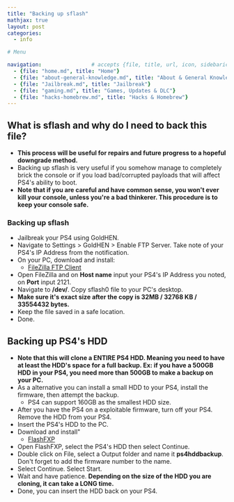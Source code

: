 ```yaml
---
title: "Backing up sflash"
mathjax: true
layout: post
categories:
  - info

# Menu

navigation:                # accepts {file, title, url, icon, sidebaricon}
  - {file: "home.md", title: "Home"}
  - {file: "about-general-knowledge.md", title: "About & General Knowledge"}
  - {file: "Jailbreak.md", title: "Jailbreak"}
  - {file: "gaming.md", title: "Games, Updates & DLC"}
  - {file: "hacks-homebrew.md", title: "Hacks & Homebrew"}
---
```


## What is sflash and why do I need to back this file?

 * **This process will be useful for repairs and future progress to a hopeful downgrade method.**
 * Backing up sflash is very useful if you somehow manage to completely brick the console or if you load bad/corrupted payloads that will affect PS4's ability to boot.
 * **Note that if you are careful and have common sense, you won't ever kill your console, unless you're a bad thinkerer. This procedure is to keep your console safe.**

### Backing up sflash

 * Jailbreak your PS4 using GoldHEN.
 * Navigate to Settings > GoldHEN > Enable FTP Server. Take note of your PS4's IP Address from the notification.
 * On your PC, download and install:
    * <a href="https://filezilla-project.org/download.php?type=client"> FileZilla FTP Client </a>
 * Open FileZilla and on **Host name** input your PS4's IP Address you noted, on **Port** input 2121.
 * Navigate to **/dev/**. Copy sflash0 file to your PC's desktop.
 * **Make sure it's exact size after the copy is 32MB / 32768 KB / 33554432 bytes.**
 * Keep the file saved in a safe location.
 * Done.

## Backing up PS4's HDD

 * **Note that this will clone a ENTIRE PS4 HDD. Meaning you need to have at least the HDD's space for a full backup. Ex: if you have a 500GB HDD in your PS4, you need more than 500GB to make a backup on your PC.**
 * As a alternative you can install a small HDD to your PS4, install the firmware, then attempt the backup.
   * PS4 can support 160GB as the smallest HDD size.
 * After you have the PS4 on a exploitable firmware, turn off your PS4. Remove the HDD from your PS4.
 * Insert the PS4's HDD to the PC.
 * Download and install"
    * <a href="https://www.flashfxp.com/"> FlashFXP </a>
 * Open FlashFXP, select the PS4's HDD then select Continue.
 * Double click on File, select a Output folder and name it **ps4hddbackup**. Don't forget to add the firmware number to the name.
 * Select Continue. Select Start.
 * Wait and have patience. **Depending on the size of the HDD you are cloning, it can take a LONG time.**
 * Done, you can insert the HDD back on your PS4.
